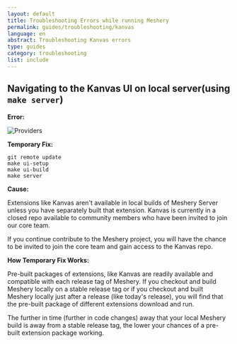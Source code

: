 ```yaml
---
layout: default
title: Troubleshooting Errors while running Meshery
permalink: guides/troubleshooting/kanvas
language: en
abstract: Troubleshooting Kanvas errors
type: guides
category: troubleshooting
list: include
---
```


## Navigating to the Kanvas UI on local server(using `make server`)

**Error:**

![Providers](/assets/img/kanvas/kanvas-local-error.png)

**Temporary Fix:**
```
git remote update
make ui-setup
make ui-build
make server
```

**Cause:**

Extensions like Kanvas aren't available in local builds of Meshery Server unless you have separately built that extension.
Kanvas is currently in a closed repo available to community members who have been invited to join our core team.

If you continue contribute to the Meshery project, you will have the chance to be invited to join the core team and gain access to the Kanvas repo.

**How Temporary Fix Works:**

Pre-built packages of extensions, like Kanvas are readily available and compatible with each release tag of Meshery. If you checkout and build Meshery locally on a stable release tag or if you checkout and built Meshery locally just after a release (like today's release), you will find that the pre-built package of different extensions download and run.

The further in time (further in code changes) away that your local Meshery build is away from a stable release tag, the lower your chances of a pre-built extension package working.